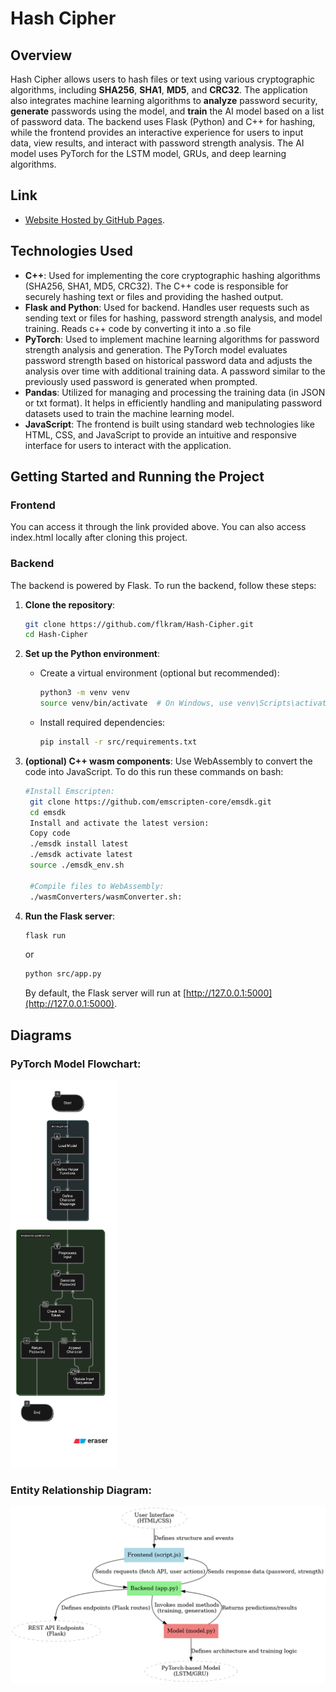# Hash Cipher

## Overview
Hash Cipher allows users to hash files or text using various cryptographic algorithms, including **SHA256**, **SHA1**, **MD5**, and **CRC32**. The application also integrates machine learning algorithms to **analyze** password security, **generate** passwords using the model, and **train** the AI model based on a list of password data. The backend uses Flask (Python) and C++ for hashing, while the frontend provides an interactive experience for users to input data, view results, and interact with password strength analysis. The AI model uses PyTorch for the LSTM model, GRUs, and deep learning algorithms. 

## Link
- [Website Hosted by GitHub Pages](https://flkram.github.io/Hash-Cipher/).

## Technologies Used

- **C++**: Used for implementing the core cryptographic hashing algorithms (SHA256, SHA1, MD5, CRC32). The C++ code is responsible for securely hashing text or files and providing the hashed output.
- **Flask and Python**: Used for backend. Handles user requests such as sending text or files for hashing, password strength analysis, and model training. Reads c++ code by converting it into a .so file
- **PyTorch**: Used to implement machine learning algorithms for password strength analysis and generation. The PyTorch model evaluates password strength based on historical password data and adjusts the analysis over time with additional training data. A password similar to the previously used password is generated when prompted.
- **Pandas**: Utilized for managing and processing the training data (in JSON or txt format). It helps in efficiently handling and manipulating password datasets used to train the machine learning model.
- **JavaScript**: The frontend is built using standard web technologies like HTML, CSS, and JavaScript to provide an intuitive and responsive interface for users to interact with the application.


## Getting Started and Running the Project

### Frontend

You can access it through the link provided above. You can also access index.html locally after cloning this project.

### Backend

The backend is powered by Flask. To run the backend, follow these steps:

1. **Clone the repository**:
   ```bash
   git clone https://github.com/flkram/Hash-Cipher.git
   cd Hash-Cipher
   ```

2. **Set up the Python environment**:
   - Create a virtual environment (optional but recommended):
     ```bash
     python3 -m venv venv
     source venv/bin/activate  # On Windows, use venv\Scripts\activate
     ```
   - Install required dependencies:
     ```bash
     pip install -r src/requirements.txt
     ```

3. **(optional) C++ wasm components**:
   Use WebAssembly to convert the code into JavaScript. To do this run these commands on bash:
   ```bash
   #Install Emscripten:
    git clone https://github.com/emscripten-core/emsdk.git
    cd emsdk
    Install and activate the latest version:
    Copy code
    ./emsdk install latest
    ./emsdk activate latest
    source ./emsdk_env.sh

    #Compile files to WebAssembly:
    ./wasmConverters/wasmConverter.sh:
    ```
    
4. **Run the Flask server**:
   ```bash
   flask run
   ```
   or
   ```bash
   python src/app.py
   ```

   By default, the Flask server will run at [http://127.0.0.1:5000](http://127.0.0.1:5000).

## Diagrams

  ### PyTorch Model Flowchart:
   
  ![Diagram](diagrams/Model_Flowchart_Diagram.png)

  ### Entity Relationship Diagram:

  ![Diagram](diagrams/Entity_Relationship_Diagram.png)

  